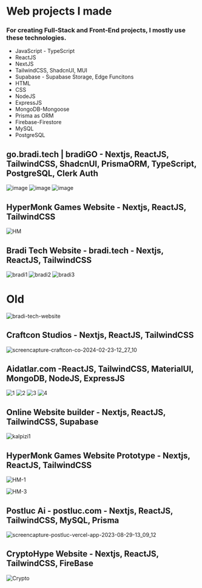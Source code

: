 # Web projects I made 

### For creating Full-Stack and Front-End projects, I mostly use these technologies.

* JavaScript - TypeScript
* ReactJS
* NextJS
* TailwindCSS, ShadcnUI, MUI
* Supabase - Supabase Storage, Edge Funcitons
* HTML
* CSS
* NodeJS
* ExpressJS
* MongoDB-Mongoose
* Prisma as ORM
* Firebase-Firestore
* MySQL
* PostgreSQL

## go.bradi.tech | bradiGO - Nextjs, ReactJS, TailwindCSS, ShadcnUI, PrismaORM, TypeScript, PostgreSQL, Clerk Auth
![image](https://github.com/muefdo/websites-i-made/assets/112949938/1458d392-10a2-4d9c-919b-40ad3216fc02)
![image](https://github.com/muefdo/websites-i-made/assets/112949938/336e3f82-9cf0-43fe-aae9-beb3e24ea6cf)
![image](https://github.com/muefdo/websites-i-made/assets/112949938/a34c6a9f-1d42-4135-b0e3-44d0605d934c)


## HyperMonk Games Website - Nextjs, ReactJS, TailwindCSS

![HM](https://github.com/muefdo/websites-i-made/assets/112949938/53fe91b5-ed03-431f-a271-a8066a0b8b56)

## Bradi Tech Website - bradi.tech - Nextjs, ReactJS, TailwindCSS

![bradi1](https://github.com/muefdo/websites-i-made/assets/112949938/a95efe59-0be8-4eb0-b577-bb6a6e20f11e)
![bradi2](https://github.com/muefdo/websites-i-made/assets/112949938/c1f4d206-992f-4f0a-9d7c-2ac93f2b1cf9)
![bradi3](https://github.com/muefdo/websites-i-made/assets/112949938/11113b9b-3f49-4696-a7af-4c3152f68ab3)
# Old
![bradi-tech-website](https://github.com/muefdo/websites-i-made/assets/112949938/f52bff70-a8dd-482c-9765-76a9eeb2a724)

## Craftcon Studios - Nextjs, ReactJS, TailwindCSS

![screencapture-craftcon-co-2024-02-23-12_27_10](https://github.com/muefdo/websites-i-made/assets/112949938/5b4fb535-aac6-4ec4-97c8-3a1684e9e0aa)


## Aidatlar.com -ReactJS, TailwindCSS, MaterialUI, MongoDB, NodeJS, ExpressJS
![1](https://github.com/muefdo/websites-i-made/assets/112949938/ee1faa9c-d6ec-45be-975b-5a6957405d3a)
![2](https://github.com/muefdo/websites-i-made/assets/112949938/844d2743-f18d-4072-b7f0-1cd73ab3af4a)
![3](https://github.com/muefdo/websites-i-made/assets/112949938/643c2719-fb89-4100-92d2-69763e2f646a)
![4](https://github.com/muefdo/websites-i-made/assets/112949938/06c4ef3f-025f-4097-9c9d-8acbc7e16f95)

## Online Website builder - Nextjs, ReactJS, TailwindCSS, Supabase

![kalpizi1](https://github.com/muefdo/websites-i-made/assets/112949938/fbbe7e46-5d56-4ce4-b04b-c1d4d1eac7de)


## HyperMonk Games Website Prototype - Nextjs, ReactJS, TailwindCSS

![HM-1](https://github.com/muefdo/websites-i-made/assets/112949938/f9b1453b-8005-446e-bfe1-992cb18e01e3)

![HM-3](https://github.com/muefdo/websites-i-made/assets/112949938/eff40d26-1b09-48c2-b71e-2673c1a2251e)


## Postluc Ai - postluc.com - Nextjs, ReactJS, TailwindCSS, MySQL, Prisma 

![screencapture-postluc-vercel-app-2023-08-29-13_09_12](https://github.com/muefdo/websites-i-made/assets/112949938/1bf54391-0a7d-44ce-a881-6b5bde815d17)

## CryptoHype Website - Nextjs, ReactJS, TailwindCSS, FireBase

![Crypto](https://github.com/muefdo/websites-i-made/assets/112949938/b40d4680-aca9-4728-a341-59bf42c72990)
